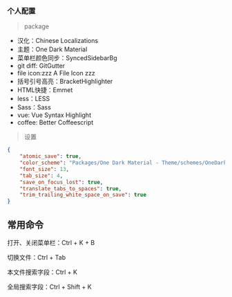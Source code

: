 ### 个人配置

> package

- 汉化：Chinese Localizations
- 主题：One Dark Material
- 菜单栏颜色同步：SyncedSidebarBg
- git diff: GitGutter
- file icon:zzz  A File Icon zzz
- 括号引号高亮：BracketHighlighter
- HTML快捷：Emmet
- less：LESS
- Sass：Sass
- vue: Vue Syntax Highlight
- coffee: Better Coffeescript

> 设置
```json
{
	"atomic_save": true,
	"color_scheme": "Packages/One Dark Material - Theme/schemes/OneDark.tmTheme",
	"font_size": 13,
	"tab_size": 4,
	"save_on_focus_lost": true,
	"translate_tabs_to_spaces": true,
	"trim_trailing_white_space_on_save": true
}
```

## 常用命令
打开、关闭菜单栏：Ctrl + K + B

切换文件：Ctrl + Tab

本文件搜索字段：Ctrl + K

全局搜索字段：Ctrl + Shift + K
